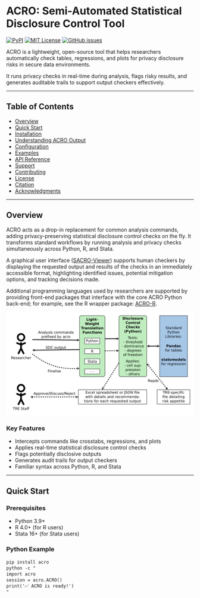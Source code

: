 # ACRO: Semi-Automated Statistical Disclosure Control Tool

[![PyPI](https://img.shields.io/pypi/v/acro.svg)](https://pypi.org/project/acro/)
[![MIT License](https://img.shields.io/badge/license-MIT-green.svg)](LICENSE)
[![GitHub issues](https://img.shields.io/github/issues/AI-SDC/ACRO)](https://github.com/AI-SDC/ACRO/issues)

ACRO is a lightweight, open-source tool that helps researchers automatically check tables, regressions, and plots for privacy disclosure risks in secure data environments. 

It runs privacy checks in real-time during analysis, flags risky results, and generates auditable trails to support output checkers effectively.

---

## Table of Contents

- [Overview](https://github.com/AI-SDC/ACRO/blob/270-documentation-update-structure-for-readmemd/Acro%20README.MD#overview)  
- [Quick Start](#quick-start)  
- [Installation](#installation)  
- [Understanding ACRO Output](#understanding-acro-output)  
- [Configuration](#configuration)  
- [Examples](#examples)  
- [API Reference](#api-reference)  
- [Support](#support)  
- [Contributing](#contributing)  
- [License](#license)  
- [Citation](#citation)  
- [Acknowledgments](#acknowledgments)  

---
## Overview

ACRO acts as a drop-in replacement for common analysis commands, adding privacy-preserving statistical disclosure control checks on the fly. It transforms standard workflows by running analysis and privacy checks simultaneously across Python, R, and Stata.

A graphical user interface ([SACRO-Viewer](https://github.com/AI-SDC/SACRO-Viewer)) supports human checkers by displaying the requested output and results of the checks in an immediately accessible format, highlighting identified issues, potential mitigation options, and tracking decisions made.

Additional programming languages used by researchers are supported by providing front-end packages that interface with the core ACRO Python back-end; for example, see the R wrapper package: [ACRO-R](https://github.com/AI-SDC/ACRO-R).

![ACRO workflow and architecture schematic](docs/schematic.png)

### Key Features

- Intercepts commands like crosstabs, regressions, and plots  
- Applies real-time statistical disclosure control checks  
- Flags potentially disclosive outputs  
- Generates audit trails for output checkers  
- Familiar syntax across Python, R, and Stata  

---

## Quick Start

### Prerequisites

- Python 3.9+  
- R 4.0+ (for R users)  
- Stata 16+ (for Stata users)  

### Python Example
```
pip install acro
python -c "
import acro
session = acro.ACRO()
print('✅ ACRO is ready!')
"
```
